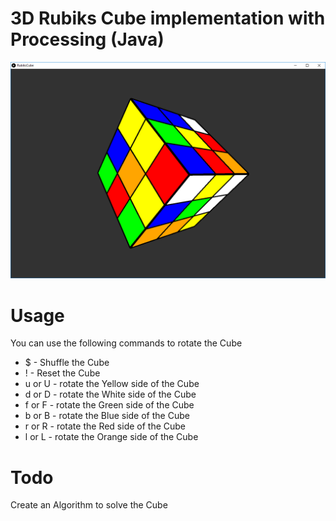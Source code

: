 # 3D Rubiks Cube implementation with Processing (Java)

![Screenshot](https://github.com/gitaumoses4/RubiksCube/blob/master/screenshot.png?raw=true)

# Usage
You can use the following commands to rotate the Cube

- $ - Shuffle the Cube
- ! - Reset the Cube
- u or U - rotate the Yellow side of the Cube
- d or D - rotate the White side of the Cube
- f or F - rotate the Green side of the Cube
- b or B - rotate the Blue side of the Cube
- r or R - rotate the Red side of the Cube
- l or L - rotate the Orange side of the Cube


# Todo
Create an Algorithm to solve the Cube
